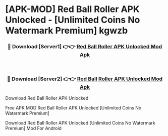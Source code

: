 # [APK-MOD] Red Ball Roller APK Unlocked - [Unlimited Coins No Watermark Premium] kgwzb



<div align="center">
<h3>🔴 Download [Server1] 👉👉 <a href="https://momento.my/?title=Red_Ball_Roller_APK_Unlocked">Red Ball Roller APK Unlocked Mod Apk</a></h3><br>

<h3>🔴 Download [Server2] 👉👉 <a href="https://momento.my/?title=Red_Ball_Roller_APK_Unlocked">Red Ball Roller APK Unlocked Mod Apk</a></h3>
</div>



Download Red Ball Roller APK Unlocked 

Free APK MOD Red Ball Roller APK Unlocked [Unlimited Coins No Watermark Premium]

Download Red Ball Roller APK Unlocked [Unlimited Coins No Watermark Premium] Mod For Android
